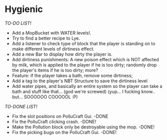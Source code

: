 Hygienic
========


*TO-DO LIST!* 

- Add a MopBucket with WATER levels!.
- Try to find a better recipe to Lye.
- Add a listener to check type of block that the player is standing on to make different levels of dirtiness effect.
- Add a new Bar to display how dirty the player is.
- Add dirtiness punishments: A new poison effect which is NOT affected by milk, which is applied to the player if he is too dirty; randomly drop the player's items if he is too dirty; more?
- Feature: if the player takes a bath, remove some dirtiness;
- Add a tag to the player's NBT Structure to save the dirtiness level
- Add water pipes, and basically an entire system so the player can take a bath and stuff like that... (god we're screwed) (yup... I fucking know.. but... SOOOOOO COOOOOL :P)



*TO-DONE LIST!* 
- Fix the slot positions on PolluCraft Gui. -DONE
- Fix the PolluCraft clicking crash. -DONE!
- Make the Pollution block only be destroyable using the mop. -DONE!
- Fix the picking bugs on the PolluCraft Gui. -DONE!
